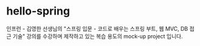 # hello-spring
인프런 - 김영한 선생님의 "스프링 입문 - 코드로 배우는 스프링 부트, 웹 MVC, DB 접근 기술" 강의를 수강하며 제작하고 있는 복습 용도의 mock-up project 입니다.  
